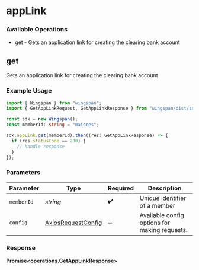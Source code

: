 # appLink

### Available Operations

* [get](#get) - Gets an application link for creating the clearing bank account

## get

Gets an application link for creating the clearing bank account

### Example Usage

```typescript
import { Wingspan } from "wingspan";
import { GetAppLinkRequest, GetAppLinkResponse } from "wingspan/dist/sdk/models/operations";

const sdk = new Wingspan();
const memberId: string = "maiores";

sdk.appLink.get(memberId).then((res: GetAppLinkResponse) => {
  if (res.statusCode == 200) {
    // handle response
  }
});
```

### Parameters

| Parameter                                                    | Type                                                         | Required                                                     | Description                                                  |
| ------------------------------------------------------------ | ------------------------------------------------------------ | ------------------------------------------------------------ | ------------------------------------------------------------ |
| `memberId`                                                   | *string*                                                     | :heavy_check_mark:                                           | Unique identifier of a member                                |
| `config`                                                     | [AxiosRequestConfig](https://axios-http.com/docs/req_config) | :heavy_minus_sign:                                           | Available config options for making requests.                |


### Response

**Promise<[operations.GetAppLinkResponse](../../models/operations/getapplinkresponse.md)>**


